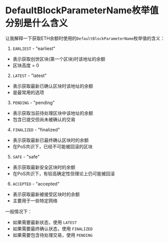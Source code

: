 # DefaultBlockParameterName枚举值分别是什么含义

让我解释一下获取ETH余额时使用的`DefaultBlockParameterName`枚举值的含义：

1. `EARLIEST` - "earliest"
- 表示获取创世区块(第一个区块)时该地址的余额
- 区块高度 = 0

2. `LATEST` - "latest"
- 表示获取最新已确认区块时该地址的余额
- 是最常用的选项

3. `PENDING` - "pending"
- 表示获取当前待处理区块中该地址的余额
- 包含已提交但尚未被确认的交易

4. `FINALIZED` - "finalized"
- 表示获取最新已最终确认区块时的余额
- 在PoS共识下，已经不可能被回滚的区块

5. `SAFE` - "safe"
- 表示获取最新安全区块时的余额
- 在PoS共识下，有较高确定性但理论上仍可能被回滚

6. `ACCEPTED` - "accepted"
- 表示获取最新被接受区块时的余额
- 主要用于一些特定网络

一般情况下：
- 如果需要最新状态，使用 `LATEST`
- 如果需要最终确认状态，使用 `FINALIZED`
- 如果需要包含待处理交易，使用 `PENDING`